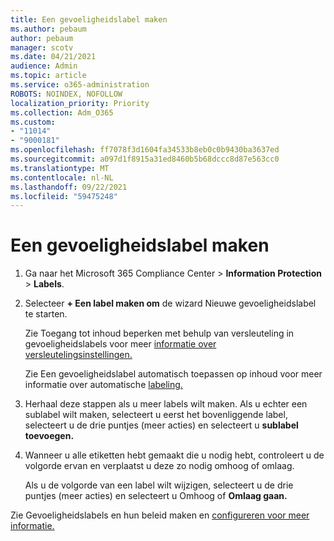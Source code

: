 ```yaml
---
title: Een gevoeligheidslabel maken
ms.author: pebaum
author: pebaum
manager: scotv
ms.date: 04/21/2021
audience: Admin
ms.topic: article
ms.service: o365-administration
ROBOTS: NOINDEX, NOFOLLOW
localization_priority: Priority
ms.collection: Adm_O365
ms.custom:
- "11014"
- "9000181"
ms.openlocfilehash: ff7078f3d1604fa34533b8eb0c0b9430ba3637ed
ms.sourcegitcommit: a097d1f8915a31ed8460b5b68dccc8d87e563cc0
ms.translationtype: MT
ms.contentlocale: nl-NL
ms.lasthandoff: 09/22/2021
ms.locfileid: "59475248"
---
```

# <a name="how-to-create-a-sensitivity-label"></a>Een gevoeligheidslabel maken

1. Ga naar het Microsoft 365 Compliance Center > **Information Protection**  >  **Labels**.

1. Selecteer **+ Een label maken om** de wizard Nieuwe gevoeligheidslabel te starten.

    Zie Toegang tot inhoud beperken met behulp van versleuteling in gevoeligheidslabels voor meer [informatie over versleutelingsinstellingen.](https://go.microsoft.com/fwlink/?linkid=2106331)

    Zie Een gevoeligheidslabel automatisch toepassen op inhoud voor meer informatie over automatische [labeling.](https://go.microsoft.com/fwlink/?linkid=2105837)

1. Herhaal deze stappen als u meer labels wilt maken. Als u echter een sublabel wilt maken, selecteert u eerst het bovenliggende label, selecteert u de drie puntjes (meer acties) en selecteert u **sublabel toevoegen.**

1. Wanneer u alle etiketten hebt gemaakt die u nodig hebt, controleert u de volgorde ervan en verplaatst u deze zo nodig omhoog of omlaag. 
    
    Als u de volgorde van een label wilt wijzigen, selecteert u de drie puntjes (meer acties) en selecteert u Omhoog of **Omlaag gaan.** 

Zie Gevoeligheidslabels en hun beleid maken en [configureren voor meer informatie.](https://docs.microsoft.com/microsoft-365/compliance/create-sensitivity-labels)
